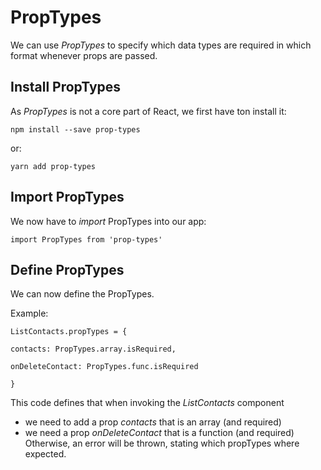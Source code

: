 # PropTypes
We can use _PropTypes_ to specify which data types are required in which format whenever props are passed.

## Install PropTypes
As _PropTypes_ is not a core part of React, we first have ton install it:

`npm install --save prop-types`

or:

`yarn add prop-types`

## Import PropTypes
We now have to _import_ PropTypes into our app:

`import PropTypes from 'prop-types'`

## Define PropTypes
We can now define the PropTypes.

Example:

`ListContacts.propTypes = {`

`contacts: PropTypes.array.isRequired,`

`onDeleteContact: PropTypes.func.isRequired`

`}`

This code defines that when invoking the _ListContacts_ component
- we need to add a prop _contacts_ that is an array (and required)
- we need a prop _onDeleteContact_ that is a function (and required)
Otherwise, an error will be thrown, stating which propTypes where expected.
